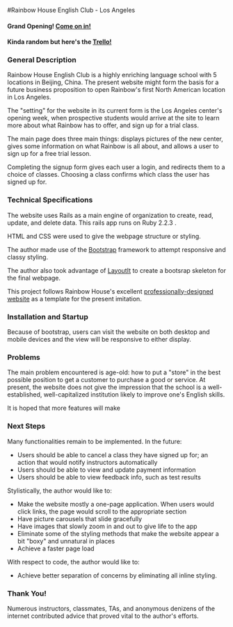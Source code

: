 #Rainbow House English Club - Los Angeles

#### Grand Opening! [Come on in!](https://rocky-garden-94800.herokuapp.com/)
#### Kinda random but here's the [Trello!](https://trello.com/b/4Tutn2fH/rainbow-house-english-club-la)

### General Description
Rainbow House English Club is a highly enriching language school with 5 locations in Beijing, China. The present website might form the basis for a future business proposition to open Rainbow's first North American location in Los Angeles. 

The "setting" for the website in its current form is the Los Angeles center's opening week, when prospective students would arrive at the site to learn more about what Rainbow has to offer, and sign up for a trial class.

The main page does three main things: displays pictures of the new center, gives some information on what Rainbow is all about, and allows a user to sign up for a free trial lesson.

Completing the signup form gives each user a login, and redirects them to a choice of classes. Choosing a class confirms which class the user has signed up for. 

### Technical Specifications
The website uses Rails as a main engine of organization to create, read, update, and delete data. This rails app runs on Ruby 2.2.3 . 

HTML and CSS were used to give the webpage structure or styling.

The author made use of the [Bootstrap](http://www.getbootstrap.com) framework to attempt responsive and classy styling.

The author also took advantage of [LayoutIt](http://www.layoutit.com) to create a bootsrap skeleton for the final webpage.

This project follows Rainbow House's excellent [professionally-designed website](http://www.rainbowhouseclub.com/) as a template for the present imitation.

### Installation and Startup
Because of bootstrap, users can visit the website on both desktop and mobile devices and the view will be responsive to either display.

### Problems

The main problem encountered is age-old: how to put a "store" in the best possible position to get a customer to purchase a good or service. At present, the website does not give the impression that the school is a well-established, well-capitalized institution likely to improve one's English skills. 

It is hoped that more features will make

### Next Steps

Many functionalities remain to be implemented. In the future:
* Users should be able to cancel a class they have signed up for; an action that would notify instructors automatically
* Users should be able to view and update payment information
* Users should be able to view feedback info, such as test results

Stylistically, the author would like to:
* Make the website mostly a one-page application. When users would click links, the page would scroll to the appropriate section
* Have picture carousels that slide gracefully
* Have images that slowly zoom in and out to give life to the app
* Eliminate some of the styling methods that make the website appear a bit "boxy" and unnatural in places
* Achieve a faster page load 

With respect to code, the author would like to:
* Achieve better separation of concerns by eliminating all inline styling.

### Thank You!

Numerous instructors, classmates, TAs, and anonymous denizens of the internet contributed advice that proved vital to the author's efforts.
